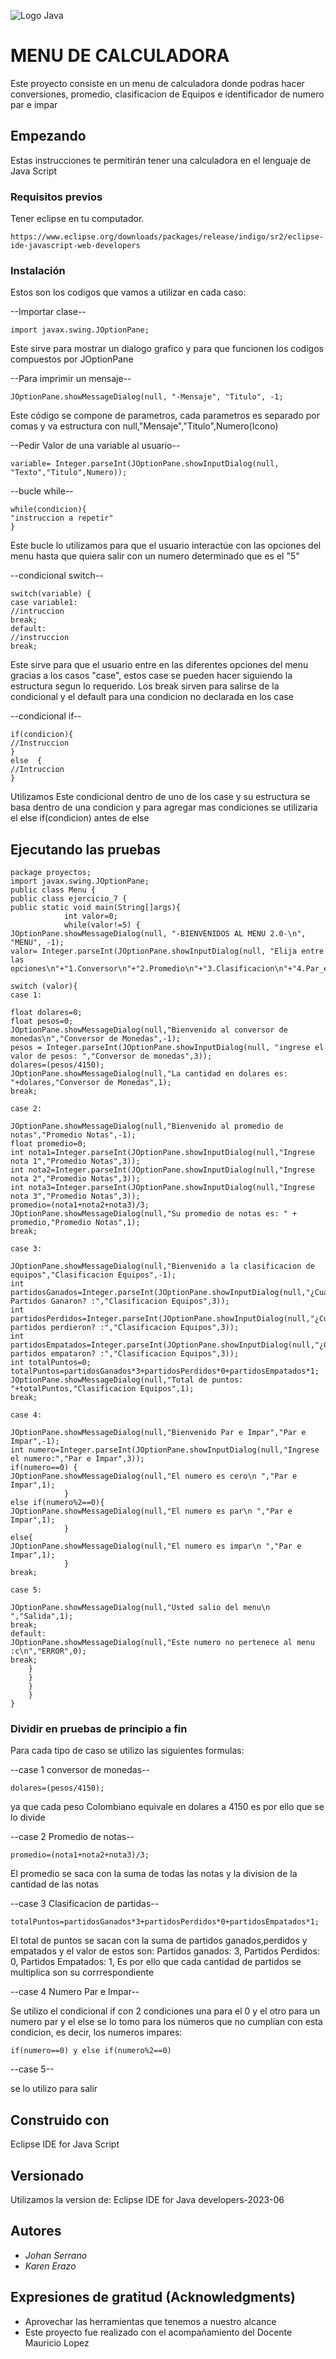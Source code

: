 ![Logo Java](https://seeklogo.com/images/J/java-logo-7833D1D21A-seeklogo.com.png)

# MENU DE CALCULADORA

Este proyecto consiste en un menu de calculadora donde podras hacer conversiones, 
promedio, clasificacion de Equipos e identificador de numero par e impar

## Empezando

Estas instrucciones te permitirán tener una calculadora en el lenguaje de Java Script

### Requisitos previos

Tener eclipse en tu computador.
```
https://www.eclipse.org/downloads/packages/release/indigo/sr2/eclipse-ide-javascript-web-developers
```

### Instalación

Estos son los codigos que vamos a utilizar en cada caso:

--Importar clase--

```
import javax.swing.JOptionPane;
```
Este sirve para mostrar un dialogo grafico y para que funcionen los codigos compuestos por JOptionPane

--Para imprimir un mensaje--
```
JOptionPane.showMessageDialog(null, "-Mensaje", "Titulo", -1;
```
Este código se compone de parametros, cada parametros es separado por comas y va estructura con null,"Mensaje","Titulo",Numero(Icono)

--Pedir Valor de una variable al usuario--
```
variable= Integer.parseInt(JOptionPane.showInputDialog(null, "Texto","Titulo",Numero));
```
--bucle while--
```
while(condicion){
"instruccion a repetir"
}
```
Este bucle lo utilizamos para que el usuario interactúe con las opciones del menu hasta que quiera salir con un numero determinado que es el "5"

--condicional switch--
```
switch(variable) {
case variable1:
//intruccion
break;
default:
//instruccion
break;
```
Este sirve para que el usuario entre en las diferentes opciones del menu gracias a los casos "case", estos case se pueden hacer siguiendo la estructura segun lo requerido. Los break sirven para salirse de la condicional y el default para una condicion no declarada en los case

--condicional if--
```
if(condicion){
//Instruccion
}
else  {
//Intruccion
}
```
Utilizamos Este condicional dentro de uno de los case y su estructura se basa dentro de una condicion y para agregar mas condiciones se utilizaria el else if(condicion) antes de else



## Ejecutando las pruebas
```
package proyectos;
import javax.swing.JOptionPane;
public class Menu {
public class ejercicio_7 {
public static void main(String[]args){
			int valor=0;
			while(valor!=5) {
JOptionPane.showMessageDialog(null, "-BIENVENIDOS AL MENU 2.0-\n", "MENU", -1);
valor= Integer.parseInt(JOptionPane.showInputDialog(null, "Elija entre las opciones\n"+"1.Conversor\n"+"2.Promedio\n"+"3.Clasificacion\n"+"4.Par_e_Impar\n"+"5.Salir\n","MENU",3));
			 
switch (valor){
case 1:

float dolares=0;
float pesos=0;
JOptionPane.showMessageDialog(null,"Bienvenido al conversor de monedas\n","Conversor de Monedas",-1);
pesos = Integer.parseInt(JOptionPane.showInputDialog(null, "ingrese el valor de pesos: ","Conversor de monedas",3));
dolares=(pesos/4150);
JOptionPane.showMessageDialog(null,"La cantidad en dolares es: "+dolares,"Conversor de Monedas",1);
break;
				
case 2:
				
JOptionPane.showMessageDialog(null,"Bienvenido al promedio de notas","Promedio Notas",-1);
float promedio=0;
int nota1=Integer.parseInt(JOptionPane.showInputDialog(null,"Ingrese nota 1","Promedio Notas",3));
int nota2=Integer.parseInt(JOptionPane.showInputDialog(null,"Ingrese nota 2","Promedio Notas",3));
int nota3=Integer.parseInt(JOptionPane.showInputDialog(null,"Ingrese nota 3","Promedio Notas",3));
promedio=(nota1+nota2+nota3)/3;
JOptionPane.showMessageDialog(null,"Su promedio de notas es: " + promedio,"Promedio Notas",1);
break;
				
case 3:

JOptionPane.showMessageDialog(null,"Bienvenido a la clasificacion de equipos","Clasificacion Equipos",-1);
int partidosGanados=Integer.parseInt(JOptionPane.showInputDialog(null,"¿Cuantos Partidos Ganaron? :","Clasificacion Equipos",3));
int partidosPerdidos=Integer.parseInt(JOptionPane.showInputDialog(null,"¿Cuantos partidos perdieron? :","Clasificacion Equipos",3));
int partidosEmpatados=Integer.parseInt(JOptionPane.showInputDialog(null,"¿Cuantos partidos empataron? :","Clasificacion Equipos",3));
int totalPuntos=0;
totalPuntos=partidosGanados*3+partidosPerdidos*0+partidosEmpatados*1;
JOptionPane.showMessageDialog(null,"Total de puntos: "+totalPuntos,"Clasificacion Equipos",1);
break;

case 4:

JOptionPane.showMessageDialog(null,"Bienvenido Par e Impar","Par e Impar",-1);
int numero=Integer.parseInt(JOptionPane.showInputDialog(null,"Ingrese el numero:","Par e Impar",3));
if(numero==0) {
JOptionPane.showMessageDialog(null,"El numero es cero\n ","Par e Impar",1);
			}
else if(numero%2==0){
JOptionPane.showMessageDialog(null,"El numero es par\n ","Par e Impar",1);	
			}
else{
JOptionPane.showMessageDialog(null,"El numero es impar\n ","Par e Impar",1);
			}
break;
			
case 5:

JOptionPane.showMessageDialog(null,"Usted salio del menu\n ","Salida",1);
break;
default:
JOptionPane.showMessageDialog(null,"Este numero no pertenece al menu :c\n","ERROR",0);
break;
	}
	}
	}
	}
}

```
### Dividir en pruebas de principio a fin

Para cada tipo de caso se utilizo las siguientes formulas:

--case 1 conversor de monedas--
```
dolares=(pesos/4150);
```
ya que cada peso Colombiano equivale en dolares a 4150 es por ello que se lo divide

--case 2 Promedio de notas--
```
promedio=(nota1+nota2+nota3)/3;
```
El promedio se saca con la suma de todas las notas y la division de la cantidad de las notas

--case 3 Clasificacion de partidas--
```
totalPuntos=partidosGanados*3+partidosPerdidos*0+partidosEmpatados*1;
```
El total de puntos se sacan con la suma de partidos ganados,perdidos y empatados y el valor de estos son:
Partidos ganados: 3, 
 Partidos Perdidos: 0, 
 Partidos Empatados: 1, 
Es por ello que cada cantidad de partidos se multiplica son su corrrespondiente

--case 4 Numero Par e Impar--

Se utilizo el condicional if con 2 condiciones una para el 0 y el otro para un numero par y el else se lo tomo para los números que no cumplian con esta condicion, es decir, los numeros impares:
```
if(numero==0) y else if(numero%2==0)
```

--case 5-- 

se lo utilizo para salir

## Construido con

Eclipse IDE for Java Script

## Versionado

Utilizamos la version de: Eclipse IDE for Java developers-2023-06

## Autores

* *Johan Serrano*
* *Karen Erazo* 

## Expresiones de gratitud (Acknowledgments)

* Aprovechar las herramientas que tenemos a nuestro alcance 
* Este proyecto fue realizado con el acompañamiento del Docente Mauricio Lopez

